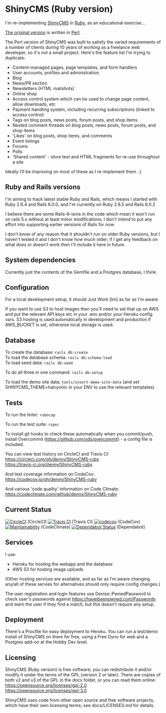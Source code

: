 # ShinyCMS (Ruby version)

I'm re-implementing [ShinyCMS](https://shinycms.org/) in
[Ruby](https://ruby-lang.org/), as an educational exercise...

[The original version](https://github.com/denny/ShinyCMS)
is written in [Perl](https://perl.org/).

The Perl version of ShinyCMS was built to satisfy the varied requirements of a
number of clients during 10 years of working as a freelance web developer, so
it's not a small project. Here's the feature list I'm trying to duplicate:

* Content-managed pages, page templates, and form handlers
* User accounts, profiles and administration
* Blog
* News/PR section
* Newsletters (HTML mailshots)
* Online shop
* Access control system which can be used to change page content, allow downloads, etc
* Payment handling system, including recurring subscriptions (linked to access control)
* Tags on blog posts, news posts, forum posts, and shop items
* Nested comment threads on blog posts, news posts, forum posts, and shop items
* 'Likes' on blog posts, shop items, and comments
* Event listings
* Forums
* Polls
* 'Shared content' - store text and HTML fragments for re-use throughout a site

Ideally I'll be improving on most of these as I re-implement them. :)


## Ruby and Rails versions

I'm aiming to track latest stable Ruby and Rails, which means I started with
Ruby 2.6.4 and Rails 6.0.0, and I'm currently on Ruby 2.6.5 and Rails 6.0.2

I believe there are some Rails-6-isms in the code which mean it won't run on
rails 5.x without at least minor modifications; I don't intend to put any effort
into supporting earlier versions of Rails for now.

I don't know of any reason that it shouldn't run on older Ruby versions, but I
haven't tested it and I don't know how much older; if I get any feedback on what
does or doesn't work then I'll include it here in future.


## System dependencies

Currently just the contents of the Gemfile and a Postgres database, I think.


## Configuration

For a local development setup, it should Just Work [tm] as far as I'm aware.

If you want to use S3 to host images then you'll need to set that up on AWS and
put the relevant API keys etc in your .env and/or your Heroku config vars. S3
hosting is used automatically in development and production if AWS_BUCKET is
set, otherwise local storage is used.


## Database

To create the database: `rails db:create`  
To load the database schema: `rails db:schema:load`  
To load seed data: `rails db:seed`

To do all three in one command: `rails db:setup`

To load the demo site data: `tools/insert-demo-site-data` (and set
SHINYCMS_THEME=halcyonic in your ENV to use the relevant templates)


## Tests

To run the linter: `rubocop`

To run the test suite: `rspec`

To install git hooks to check these automatically when you commit/push, install
Overcommit (https://github.com/sds/overcommit) - a config file is included.

You can view test history on CircleCI and Travis CI:  
https://circleci.com/gh/denny/ShinyCMS-ruby  
https://travis-ci.org/denny/ShinyCMS-ruby

And test coverage information on CodeCov:  
https://codecov.io/gh/denny/ShinyCMS-ruby

And various 'code quality' information on Code Climate:  
https://codeclimate.com/github/denny/ShinyCMS-ruby


## Current Status

[![CircleCI](https://circleci.com/gh/denny/ShinyCMS-ruby.svg?style=svg&circle-token=5d3c249b624bd720b7481eb606893737ba65a0ce)](https://circleci.com/gh/denny/ShinyCMS-ruby) (CircleCI) [![Travis CI](https://travis-ci.org/denny/ShinyCMS-ruby.svg?branch=master)](https://travis-ci.org/denny/ShinyCMS-ruby) (Travis CI) [![codecov](https://codecov.io/gh/denny/ShinyCMS-ruby/branch/master/graph/badge.svg?token=Pm6x6VcQ81)](https://codecov.io/gh/denny/ShinyCMS-ruby) (CodeCov) [![Maintainability](https://api.codeclimate.com/v1/badges/944f9f96599145fdea77/maintainability)](https://codeclimate.com/github/denny/ShinyCMS-ruby/maintainability) (CodeClimate) [![Dependabot Status](https://api.dependabot.com/badges/status?host=github&repo=denny/ShinyCMS-ruby)](https://dependabot.com) (Dependabot)


## Services

I use:
* Heroku for hosting the webapp and the database
* AWS S3 for hosting image uploads

(Other hosting services are available, and as far as I'm aware changing any/all
of these servies for alternatives should only require config changes.)

The user registration and login features use Devise::PwnedPassword to check
user's passwords against https://haveibeenpwned.com/Passwords and warn the user
if they find a match, but this doesn't require any setup.


## Deployment

There's a Procfile for easy deployment to Heroku. You can run a test/demo
install of ShinyCMS on there for free, using a Free Dyno for web and a
Postgres add-on at the Hobby Dev level.


## Licensing

ShinyCMS (Ruby version) is free software; you can redistribute it and/or modify
it under the terms of the GPL (version 2 or later). There are copies of both v2
and v3 of the GPL in the docs folder, or you can read them online:  
https://opensource.org/licenses/gpl-2.0  
https://opensource.org/licenses/gpl-3.0

ShinyCMS uses code from other open source and free software projects, which
have their own licensing terms; see docs/LICENSES.md for details.

